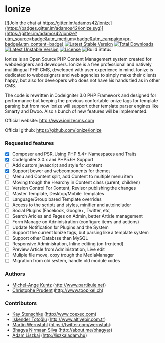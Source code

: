 # Ionize

 [![Join the chat at https://gitter.im/adamos42/ionize](https://badges.gitter.im/adamos42/ionize.svg)](https://gitter.im/adamos42/ionize?utm_source=badge&utm_medium=badge&utm_campaign=pr-badge&utm_content=badge) [![Latest Stable Version](https://poser.pugx.org/adamos42/ionize/v/stable)](https://packagist.org/packages/adamos42/ionize) [![Total Downloads](https://poser.pugx.org/adamos42/ionize/downloads)](https://packagist.org/packages/adamos42/ionize) [![Latest Unstable Version](https://poser.pugx.org/adamos42/ionize/v/unstable)](https://packagist.org/packages/adamos42/ionize) [![License](https://poser.pugx.org/adamos42/ionize/license)](https://packagist.org/packages/adamos42/ionize) ![Build Status](https://travis-ci.org/adamos42/ionize.svg)

Ionize is an  Open Source PHP Content Management system created for  webdesigners and developers.
Ionize is a free professional and  natively multilingual  PHP CMS, developed with user experience
in mind. Ionize is dedicated to webdesigners and web agencies to simply make their clients happy,
but also for developers who does not have his hands tied as in other CMS.

The code is rewritten in  Codeigniter 3.0 PHP Framework  and designed for performance but keeping
the previous confortable Ionize  tags for template parsing but from now Ionize will support other
template parser engines like Smarty and Dwoo. Also a bunch of new features will be implemented.

Official website: http://www.ionizecms.com

Official github: https://github.com/ionize/ionize

### Requested features

- [x] Composer and PSR, Using PHP 5.4+ Namespaces and Traits
- [x] CodeIgniter 3.0.x and PHP5.6+ Support
- [ ] Add custom javascript and style for content
- [x] Support bower and webcomponents for themes
- [ ] Menu and Content split, add Content to multiple menu item
- [ ] Moving trough the Hiearchy in Content class (parent, children)
- [ ] Version Control For Content, Revisor publishing the changes
- [ ] Master Template, Desktop/Mobile Templates
- [ ] Language/Group based Template overrides
- [ ] Access to the scripts and styles, minifier and autoincluder
- [ ] Social Plugins (Facebook, Google+, Twitter, etc)
- [ ] Search Aricles and Pages on Admin, better Article management
- [ ] Form Manage on Administration (configure items and actions)
- [ ] Update Notification for Plugins and the System
- [ ] Support the current Ionize tags, but parsing like a template system
- [ ] Support other Database than MySQL
- [ ] Responsive Administration, Inline editing (on frontend)
- [ ] Preview Article from Administration, Live edit
- [ ] Muliple file move, copy trough the MediaManager
- [ ] Migration from old system, handle old module codes

### Authors

* [Michel-Ange Kuntz](http://www.partikule.net) (http://www.partikule.net)
* [Christophe Prudent](http://www.toopixel.ch) (http://www.toopixel.ch)

### Contributors
* [Kay Stenschke](http://www.coexec.com) (http://www.coexec.com)
* [İskender Totoğlu](http://www.altivebir.com.tr) (http://www.altivebir.com.tr)
* [Martin Wernstahl](https://twitter.com/wernstahl) (https://twitter.com/wernstahl)
* [Bhagya Nirmaan Silva](http://about.me/bhagyas) (http://about.me/bhagyas)
* [Adam Liszkai](http://liszkaiadam.hu) (http://liszkaiadam.hu)
